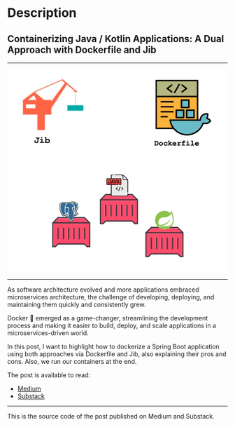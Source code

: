 # Description

## Containerizing Java / Kotlin Applications: A Dual Approach with Dockerfile and Jib

--- 

![img.png](img.png)

---
As software architecture evolved and more applications embraced microservices architecture, the challenge of developing, deploying, and maintaining them quickly and consistently grew.

Docker 🐳 emerged as a game-changer, streamlining the development process and making it easier to build, deploy, and scale applications in a microservices-driven world.

In this post, I want to highlight how to dockerize a Spring Boot application using both approaches via Dockerfile and Jib, also explaining their pros and cons. Also, we run our containers at the end.

The post is available to read:
- [Medium]()
- [Substack](https://atomiccoding.substack.com/p/containerizing-java-kotlin-applications?r=23nm1x&utm_campaign=post&utm_medium=web&triedRedirect=true)

---
This is the source code of the post published on Medium and Substack.
